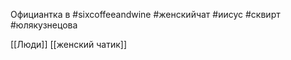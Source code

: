 Официантка в #sixcoffeeandwine
#женскийчат #иисус #сквирт 
#юлякузнецова

[[Люди]]
[[женский чатик]]